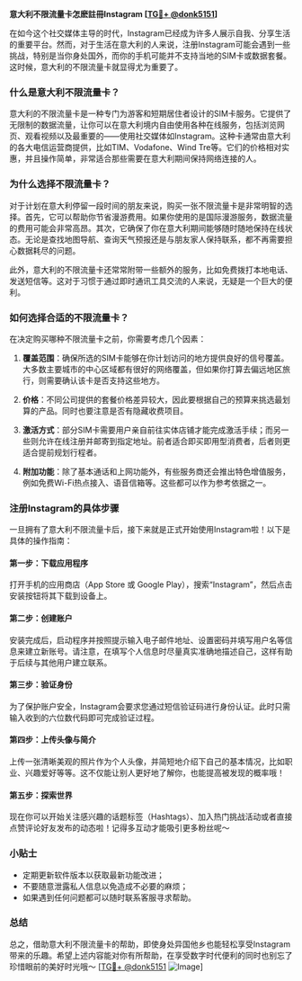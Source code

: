 **意大利不限流量卡怎麽註冊Instagram [[TG💪+ @donk5151](https://t.me/s/donk5151)]**

在如今这个社交媒体主导的时代，Instagram已经成为许多人展示自我、分享生活的重要平台。然而，对于生活在意大利的人来说，注册Instagram可能会遇到一些挑战，特别是当你身处国外，而你的手机可能并不支持当地的SIM卡或数据套餐。这时候，意大利的不限流量卡就显得尤为重要了。

### **什么是意大利不限流量卡？**

意大利的不限流量卡是一种专门为游客和短期居住者设计的SIM卡服务。它提供了无限制的数据流量，让你可以在意大利境内自由使用各种在线服务，包括浏览网页、观看视频以及最重要的——使用社交媒体如Instagram。这种卡通常由意大利的各大电信运营商提供，比如TIM、Vodafone、Wind Tre等。它们的价格相对实惠，并且操作简单，非常适合那些需要在意大利期间保持网络连接的人。

### **为什么选择不限流量卡？**

对于计划在意大利停留一段时间的朋友来说，购买一张不限流量卡是非常明智的选择。首先，它可以帮助你节省漫游费用。如果你使用的是国际漫游服务，数据流量的费用可能会非常高昂。其次，它确保了你在意大利期间能够随时随地保持在线状态。无论是查找地图导航、查询天气预报还是与朋友家人保持联系，都不再需要担心数据耗尽的问题。

此外，意大利的不限流量卡还常常附带一些额外的服务，比如免费拨打本地电话、发送短信等。这对于习惯于通过即时通讯工具交流的人来说，无疑是一个巨大的便利。

### **如何选择合适的不限流量卡？**

在决定购买哪种不限流量卡之前，你需要考虑几个因素：

1. **覆盖范围**：确保所选的SIM卡能够在你计划访问的地方提供良好的信号覆盖。大多数主要城市的中心区域都有很好的网络覆盖，但如果你打算去偏远地区旅行，则需要确认该卡是否支持这些地方。

2. **价格**：不同公司提供的套餐价格差异较大，因此要根据自己的预算来挑选最划算的产品。同时也要注意是否有隐藏收费项目。

3. **激活方式**：部分SIM卡需要用户亲自前往实体店铺才能完成激活手续；而另一些则允许在线注册并邮寄到指定地址。前者适合即买即用型消费者，后者则更适合提前规划行程者。

4. **附加功能**：除了基本通话和上网功能外，有些服务商还会推出特色增值服务，例如免费Wi-Fi热点接入、语音信箱等。这些都可以作为参考依据之一。

### **注册Instagram的具体步骤**

一旦拥有了意大利不限流量卡后，接下来就是正式开始使用Instagram啦！以下是具体的操作指南：

#### **第一步：下载应用程序**
打开手机的应用商店（App Store 或 Google Play），搜索“Instagram”，然后点击安装按钮将其下载到设备上。

#### **第二步：创建账户**
安装完成后，启动程序并按照提示输入电子邮件地址、设置密码并填写用户名等信息来建立新账号。请注意，在填写个人信息时尽量真实准确地描述自己，这样有助于后续与其他用户建立联系。

#### **第三步：验证身份**
为了保护账户安全，Instagram会要求您通过短信验证码进行身份认证。此时只需输入收到的六位数代码即可完成验证过程。

#### **第四步：上传头像与简介**
上传一张清晰美观的照片作为个人头像，并简短地介绍下自己的基本情况，比如职业、兴趣爱好等等。这不仅能让别人更好地了解你，也能提高被发现的概率哦！

#### **第五步：探索世界**
现在你可以开始关注感兴趣的话题标签（Hashtags）、加入热门挑战活动或者直接点赞评论好友发布的动态啦！记得多互动才能吸引更多粉丝呢～

### **小贴士**

- 定期更新软件版本以获取最新功能改进；
- 不要随意泄露私人信息以免造成不必要的麻烦；
- 如果遇到任何问题都可以随时联系客服寻求帮助。

### **总结**

总之，借助意大利不限流量卡的帮助，即使身处异国他乡也能轻松享受Instagram带来的乐趣。希望上述内容能对你有所帮助，在享受数字时代便利的同时也别忘了珍惜眼前的美好时光哦～ [[TG💪+ @donk5151](https://t.me/s/donk5151) ![Image](https://i.postimg.cc/rwNCRYN7/Snipaste-2025-04-30-17-27-05.png)]